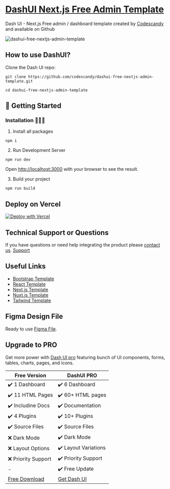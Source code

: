 # [DashUI Next.js Free Admin Template](https://dashui-free-nextjs-admin-template.vercel.app/)

Dash UI - Next.js Free admin / dashboard template created by [Codescandy](https://codescandy.com/) and available on Github

![dashui-free-nextjs-admin-template](https://user-images.githubusercontent.com/68774600/231716707-3da30d19-b826-4692-b03a-fed41376d250.jpg)

## How to use DashUI?

Clone the Dash UI repo:

```
git clone https://github.com/codescandy/dashui-free-nextjs-admin-template.git
```

```
cd dashui-free-nextjs-admin-template
```

## 🚀 Getting Started

### Installation 👨🏻‍💻

1. Install all packages

```
npm i
```

2. Run Development Server

```
npm run dev
```

Open [http://localhost:3000](http://localhost:3000) with your browser to see the result.

3. Build your project

```
npm run build
```

## Deploy on Vercel

[![Deploy with Vercel](https://vercel.com/button)](https://vercel.com/new/clone?repository-url=https%3A%2F%2Fgithub.com%2Fcodescandy%2Fdashui-free-nextjs-admin-template.git&project-name=dashui-nextjs-admin-dashboard&repository-name=dashui-free-nextjs-admin-template&skippable-integrations=1)

## Technical Support or Questions

If you have questions or need help integrating the product please [contact us](https://codescandy.com/contact-us/). [Support](https://github.com/codescandy/Dash-UI/discussions)

## Useful Links

-  [Bootstrap Template](https://dashui.codescandy.com/free-bootstrap-5-admin-dashboard-template.html)
-  [React Template](https://dashui.codescandy.com/free-reactjs-admin-dashboard-template.html)
-  [Next.js Template](https://dashui.codescandy.com/free-next-js-admin-dashboard-template.html)
-  [Nuxt.js Template](https://dashui.codescandy.com/free-nuxt-js-admin-dashboard-template.html)
-  [Tailwind Template](https://dashui.codescandy.com/free-tailwindcss-admin-dashboard-html-template.html)

## Figma Design File

Ready to use [Figma File](https://www.figma.com/community/file/1259105309122518026/dash-ui-admin-dashboard-template).

## Upgrade to PRO

Get more power with [Dash UI pro](https://dashui.codescandy.com/) featuring bunch of UI components, forms, tables, charts, pages, and icons.

| Free Version                                                                                       | DashUI PRO                                                                                  |
| -------------------------------------------------------------------------------------------------- | ------------------------------------------------------------------------------------------- |
| ✔️ 1 Dashboard                                                                                     | ✔️ 6 Dashboard                                                                              |
| ✔️ 11 HTML Pages                                                                                   | ✔️ 60+ HTML pages                                                                           |
| ✔️ Includine Docs                                                                                  | ✔️ Documentation                                                                            |
| ✔️ 4 Plugins                                                                                       | ✔️ 10+ Plugins                                                                              |
| ✔️ Source Files                                                                                    | ✔️ Source Files                                                                             |
| ❌ Dark Mode                                                                                       | ✔️ Dark Mode                                                                                |
| ❌ Layout Options                                                                                  | ✔️ Layout Variations                                                                        |
| ❌ Priority Support                                                                                | ✔️ Priority Support                                                                         |
| -                                                                                                  | ✔️ Free Update                                                                              |
| [Free Download](https://dashui.codescandy.com/free-next-js-admin-dashboard-template.html) | [Get Dash UI](https://dashui.codescandy.com/next-js-admin-dashboard-template.html) |
